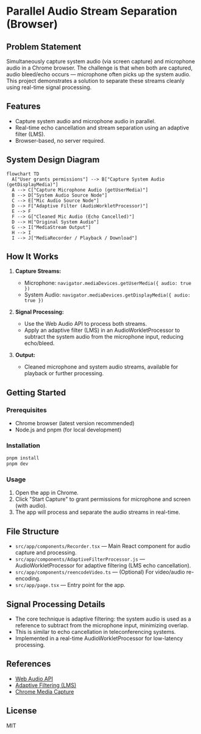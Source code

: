 # Parallel Audio Stream Separation (Browser)

## Problem Statement

Simultaneously capture system audio (via screen capture) and microphone audio in a Chrome browser. The challenge is that when both are captured, audio bleed/echo occurs — microphone often picks up the system audio. This project demonstrates a solution to separate these streams cleanly using real-time signal processing.

## Features

- Capture system audio and microphone audio in parallel.
- Real-time echo cancellation and stream separation using an adaptive filter (LMS).
- Browser-based, no server required.

## System Design Diagram

```mermaid
flowchart TD
  A["User grants permissions"] --> B["Capture System Audio (getDisplayMedia)"]
  A --> C["Capture Microphone Audio (getUserMedia)"]
  B --> D["System Audio Source Node"]
  C --> E["Mic Audio Source Node"]
  D --> F["Adaptive Filter (AudioWorkletProcessor)"]
  E --> F
  F --> G["Cleaned Mic Audio (Echo Cancelled)"]
  D --> H["Original System Audio"]
  G --> I["MediaStream Output"]
  H --> I
  I --> J["MediaRecorder / Playback / Download"]
```

## How It Works

1. **Capture Streams:**
   - Microphone: `navigator.mediaDevices.getUserMedia({ audio: true })`
   - System Audio: `navigator.mediaDevices.getDisplayMedia({ audio: true })`

2. **Signal Processing:**
   - Use the Web Audio API to process both streams.
   - Apply an adaptive filter (LMS) in an AudioWorkletProcessor to subtract the system audio from the microphone input, reducing echo/bleed.

3. **Output:**
   - Cleaned microphone and system audio streams, available for playback or further processing.

## Getting Started

### Prerequisites

- Chrome browser (latest version recommended)
- Node.js and pnpm (for local development)

### Installation

```bash
pnpm install
pnpm dev
```

### Usage

1. Open the app in Chrome.
2. Click "Start Capture" to grant permissions for microphone and screen (with audio).
3. The app will process and separate the audio streams in real-time.

## File Structure

- `src/app/components/Recorder.tsx` — Main React component for audio capture and processing.
- `src/app/components/AdaptiveFilterProcessor.js` — AudioWorkletProcessor for adaptive filtering (LMS echo cancellation).
- `src/app/components/reencodeVideo.ts` — (Optional) For video/audio re-encoding.
- `src/app/page.tsx` — Entry point for the app.

## Signal Processing Details

- The core technique is adaptive filtering: the system audio is used as a reference to subtract from the microphone input, minimizing overlap.
- This is similar to echo cancellation in teleconferencing systems.
- Implemented in a real-time AudioWorkletProcessor for low-latency processing.

## References

- [Web Audio API](https://developer.mozilla.org/en-US/docs/Web/API/Web_Audio_API)
- [Adaptive Filtering (LMS)](https://en.wikipedia.org/wiki/Least_mean_squares_filter)
- [Chrome Media Capture](https://developer.chrome.com/docs/web-platform/screen-capture/)

## License

MIT
